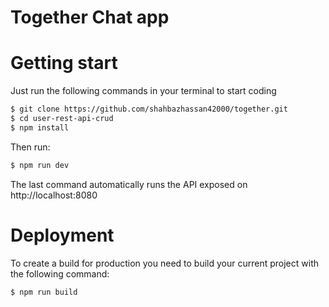 # Together Chat app

# Getting start

Just run the following commands in your terminal to start coding

```bash
$ git clone https://github.com/shahbazhassan42000/together.git
$ cd user-rest-api-crud
$ npm install
```

Then run:

```bash
$ npm run dev
```

The last command automatically runs the API exposed on http://localhost:8080

# Deployment

To create a build for production you need to build your current project with the following command:

`$ npm run build`


